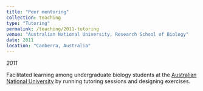 ```yaml
---
title: "Peer mentoring"
collection: teaching
type: "Tutoring"
permalink: /teaching/2011-tutoring
venue: "Australian National University, Research School of Biology"
date: 2011
location: "Canberra, Australia"
---
```


*2011*

Facilitated learning among undergraduate biology students at the [Australian National University](https://www.anu.edu.au/) by running tutoring sessions and designing exercises.
